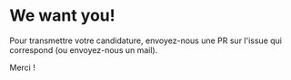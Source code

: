 We want you!
============

Pour transmettre votre candidature, envoyez-nous une PR sur l'issue qui correspond (ou envoyez-nous un mail).

Merci !
